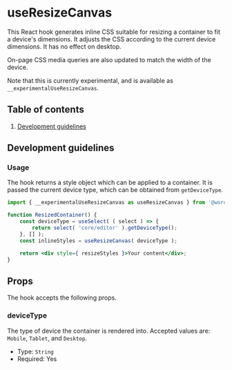 # useResizeCanvas

This React hook generates inline CSS suitable for resizing a container to fit a device's dimensions. It adjusts the CSS according to the current device dimensions. It has no effect on desktop.

On-page CSS media queries are also updated to match the width of the device.

Note that this is currently experimental, and is available as `__experimentalUseResizeCanvas`.

## Table of contents

1. [Development guidelines](#development-guidelines)

## Development guidelines

### Usage

The hook returns a style object which can be applied to a container. It is passed the current device type, which can be obtained from `getDeviceType`.

```jsx
import { __experimentalUseResizeCanvas as useResizeCanvas } from '@wordpress/block-editor';

function ResizedContainer() {
	const deviceType = useSelect( ( select ) => {
		return select( 'core/editor' ).getDeviceType();
	}, [] );
	const inlineStyles = useResizeCanvas( deviceType );

	return <div style={ resizeStyles }>Your content</div>;
}
```

## Props

The hook accepts the following props.

### deviceType

The type of device the container is rendered into. Accepted values are: `Mobile`, `Tablet`, and `Desktop`.

-   Type: `String`
-   Required: Yes
